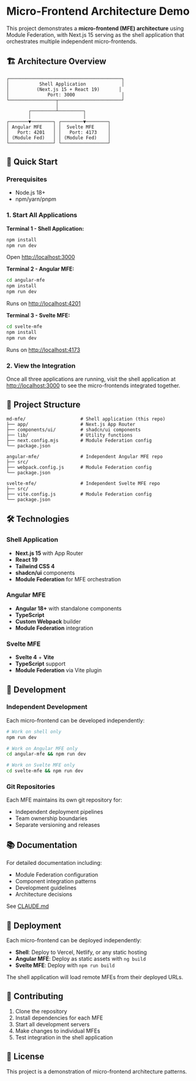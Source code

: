 # Micro-Frontend Architecture Demo

This project demonstrates a **micro-frontend (MFE) architecture** using Module Federation, with Next.js 15 serving as the shell application that orchestrates multiple independent micro-frontends.

## 🏗️ Architecture Overview

```
┌─────────────────────────────────────────┐
│           Shell Application             │
│          (Next.js 15 + React 19)       │
│              Port: 3000                 │
└─────────────────┬───────────────────────┘
                  │
        ┌─────────┴─────────┐
        │                   │
┌───────▼────────┐ ┌────────▼────────┐
│ Angular MFE    │ │  Svelte MFE     │
│   Port: 4201   │ │   Port: 4173    │
│ (Module Fed)   │ │ (Module Fed)    │
└────────────────┘ └─────────────────┘
```

## 🚀 Quick Start

### Prerequisites
- Node.js 18+ 
- npm/yarn/pnpm

### 1. Start All Applications

**Terminal 1 - Shell Application:**
```bash
npm install
npm run dev
```
Open [http://localhost:3000](http://localhost:3000)

**Terminal 2 - Angular MFE:**
```bash
cd angular-mfe
npm install
npm run dev
```
Runs on [http://localhost:4201](http://localhost:4201)

**Terminal 3 - Svelte MFE:**
```bash
cd svelte-mfe
npm install
npm run dev
```
Runs on [http://localhost:4173](http://localhost:4173)

### 2. View the Integration
Once all three applications are running, visit the shell application at [http://localhost:3000](http://localhost:3000) to see the micro-frontends integrated together.

## 📁 Project Structure

```
md-mfe/                    # Shell application (this repo)
├── app/                   # Next.js App Router
├── components/ui/         # shadcn/ui components
├── lib/                   # Utility functions
├── next.config.mjs        # Module Federation config
└── package.json

angular-mfe/               # Independent Angular MFE repo
├── src/
├── webpack.config.js      # Module Federation config
└── package.json

svelte-mfe/                # Independent Svelte MFE repo
├── src/
├── vite.config.js         # Module Federation config
└── package.json
```

## 🛠️ Technologies

### Shell Application
- **Next.js 15** with App Router
- **React 19**
- **Tailwind CSS 4** 
- **shadcn/ui** components
- **Module Federation** for MFE orchestration

### Angular MFE
- **Angular 18+** with standalone components
- **TypeScript**
- **Custom Webpack** builder
- **Module Federation** integration

### Svelte MFE
- **Svelte 4** + **Vite**
- **TypeScript** support
- **Module Federation** via Vite plugin

## 🔧 Development

### Independent Development
Each micro-frontend can be developed independently:

```bash
# Work on shell only
npm run dev

# Work on Angular MFE only  
cd angular-mfe && npm run dev

# Work on Svelte MFE only
cd svelte-mfe && npm run dev
```

### Git Repositories
Each MFE maintains its own git repository for:
- Independent deployment pipelines
- Team ownership boundaries  
- Separate versioning and releases

## 📚 Documentation

For detailed documentation including:
- Module Federation configuration
- Component integration patterns
- Development guidelines
- Architecture decisions

See [CLAUDE.md](./CLAUDE.md)

## 🚢 Deployment

Each micro-frontend can be deployed independently:
- **Shell**: Deploy to Vercel, Netlify, or any static hosting
- **Angular MFE**: Deploy as static assets with `ng build`
- **Svelte MFE**: Deploy with `npm run build`

The shell application will load remote MFEs from their deployed URLs.

## 🤝 Contributing

1. Clone the repository
2. Install dependencies for each MFE
3. Start all development servers
4. Make changes to individual MFEs
5. Test integration in the shell application

## 📝 License

This project is a demonstration of micro-frontend architecture patterns.
